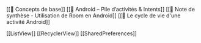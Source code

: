 [[📱 Concepts de base]]
[[📱 Android – Pile d’activités & Intents]]
[[📱 Note de synthèse - Utilisation de Room en Android]]
[[📱 Le cycle de vie d'une activité Android]]

[[ListView]]
[[RecyclerView]]
[[SharedPreferences]]